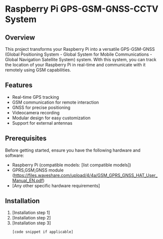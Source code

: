 # Raspberry Pi GPS-GSM-GNSS-CCTV System

## Overview

This project transforms your Raspberry Pi into a versatile GPS-GSM-GNSS (Global Positioning System - Global System for Mobile Communications - Global Navigation Satellite System) system. With this system, you can track the location of your Raspberry Pi in real-time and communicate with it remotely using GSM capabilities.

## Features

- Real-time GPS tracking
- GSM communication for remote interaction
- GNSS for precise positioning
- Videocamera recording
- Modular design for easy customization
- Support for external antennas

## Prerequisites

Before getting started, ensure you have the following hardware and software:

- Raspberry Pi (compatible models: [list compatible models])
- GPRS,GSM,GNSS module (https://files.waveshare.com/upload/4/4a/GSM_GPRS_GNSS_HAT_User_Manual_EN.pdf)
- [Any other specific hardware requirements]

## Installation

1. [Installation step 1]
2. [Installation step 2]
3. [Installation step 3]
   ```bash
   [code snippet if applicable]
